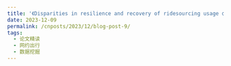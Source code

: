 ```yaml
---
title: '《Disparities in resilience and recovery of ridesourcing usage during COVID-19》学习整理'
date: 2023-12-09
permalink: /cnposts/2023/12/blog-post-9/
tags:
  - 论文精读
  - 网约出行
  - 数据挖掘
---
```



